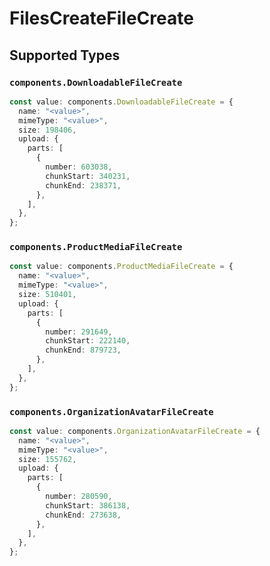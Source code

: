 # FilesCreateFileCreate


## Supported Types

### `components.DownloadableFileCreate`

```typescript
const value: components.DownloadableFileCreate = {
  name: "<value>",
  mimeType: "<value>",
  size: 198406,
  upload: {
    parts: [
      {
        number: 603038,
        chunkStart: 340231,
        chunkEnd: 238371,
      },
    ],
  },
};
```

### `components.ProductMediaFileCreate`

```typescript
const value: components.ProductMediaFileCreate = {
  name: "<value>",
  mimeType: "<value>",
  size: 510401,
  upload: {
    parts: [
      {
        number: 291649,
        chunkStart: 222140,
        chunkEnd: 879723,
      },
    ],
  },
};
```

### `components.OrganizationAvatarFileCreate`

```typescript
const value: components.OrganizationAvatarFileCreate = {
  name: "<value>",
  mimeType: "<value>",
  size: 155762,
  upload: {
    parts: [
      {
        number: 280590,
        chunkStart: 386138,
        chunkEnd: 273638,
      },
    ],
  },
};
```

